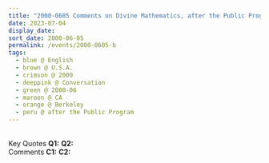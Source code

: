 ```yaml
---
title: "2000-0605 Comments on Divine Mathematics, after the Public Program, Claremont Hotel, 41 Tunnel Road, Berkeley, CA, U.S.A."
date: 2023-07-04
display_date: 
sort_date: 2000-06-05
permalink: /events/2000-0605-b
tags:
  - blue @ English
  - brown @ U.S.A.
  - crimson @ 2000
  - deeppink @ Conversation
  - green @ 2000-06
  - maroon @ CA
  - orange @ Berkeley
  - peru @ after the Public Program
---
```


<br>

<wave-list>
  <list-title color="DarkSeaGreen" width="55">Key Quotes</list-title>
  <list-item color="BlanchedAlmond" width="280"><b>Q1:</b> <i></i></list-item>
  <list-item color="Lavender" width="280"><b>Q2:</b> <i></i></list-item>
</wave-list>

<br>

<wave-list>
  <list-title color="DarkSeaGreen" width="55">Comments</list-title>
  <list-item color="BlanchedAlmond" width="280"><b>C1:</b> <i></i></list-item>
  <list-item color="Lavender" width="280"><b>C2:</b> <i></i></list-item>
</wave-list>